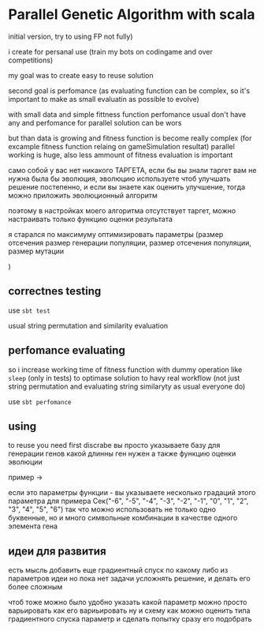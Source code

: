 # Parallel Genetic Algorithm with scala
initial version, try to using FP not fully)


i create for persanal use (train my bots on codingame and over competitions)

my goal was to create easy to reuse solution

second goal is perfomance (as evaluating function can be complex, so it's important to make as small
evaluatin as possible to evolve)

with small data and simple fittness function perfomance usual don't have any 
and perfomance for parallel solution can be wors

but than data is growing and fitness function is become really complex (for excample fitness function relaing on gameSimulation resultat)
parallel working is huge, also less ammount of fitness evaluation is important

само собой у вас нет никакого ТАРГЕТА, если бы вы знали таргет
вам не нужна была бы эволюция, эволюцию используете чтоб улучшать 
решение постепенно, и если вы знаете как оценить улучшение, тогда можно
приложить эволюционный алгоритм

поэтому в настройках моего алгоритма отсутствует таргет, 
можно настраивать только функцию оценки результата

я старался по максимуму оптимизировать параметры (размер отсечения
размер генерации популяции, размер отсечения популяции, размер мутации

)

## correctnes testing

use `sbt test`

usual string permutation and similarity evaluation

## perfomance evaluating

so i increase working time of fitness function with dummy operation like `sleep`
(only in tests)
to optimase solution to havy real workflow (not just string permutation and evaluating string similaryty as usual everyone do)

use `sbt perfomance`

## using

to reuse you need first discrabe 
вы просто указываете базу для генерации генов
какой длинны ген нужен
а также функцию оценки эволюции

пример ->

если это параметры функции - вы указываете несколько градаций этого параметра
для примера Сек("-6", "-5", "-4", "-3", "-2", "-1", "0", "1", "2", "3", "4", "5", "6")
так что можно использовать не только одно буквенные, но и много символьные комбинации в качестве
одного элемента гена

## идеи для развития
есть мысль добавить еще градиентный спуск по какому либо из параметров
идеи но пока нет задачи усложнять решение, и делать его более сложным

чтоб тоже можно было удобно указать какой параметр можно просто варьировать
как его вариьировать ну и схему как можно оценить типа градиентного спуска параметр и сделать попытку сразу его подобрать
